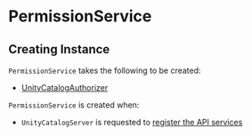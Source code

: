 # PermissionService

## Creating Instance

`PermissionService` takes the following to be created:

* <span id="authorizer"> [UnityCatalogAuthorizer](../server-authorization/UnityCatalogAuthorizer.md)

`PermissionService` is created when:

* `UnityCatalogServer` is requested to [register the API services](UnityCatalogServer.md#addServices)
